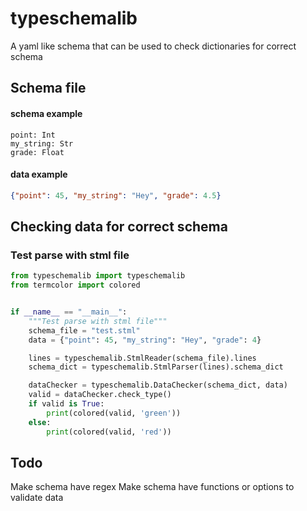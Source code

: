 # typeschemalib
A yaml like schema that can be used to check dictionaries for correct schema

## Schema file
#### schema example
```
point: Int
my_string: Str
grade: Float
```

#### data example
```json
{"point": 45, "my_string": "Hey", "grade": 4.5}
```

## Checking data for correct schema
### Test parse with stml file
```py
from typeschemalib import typeschemalib
from termcolor import colored


if __name__ == "__main__":
    """Test parse with stml file"""
    schema_file = "test.stml"
    data = {"point": 45, "my_string": "Hey", "grade": 4}

    lines = typeschemalib.StmlReader(schema_file).lines
    schema_dict = typeschemalib.StmlParser(lines).schema_dict

    dataChecker = typeschemalib.DataChecker(schema_dict, data)
    valid = dataChecker.check_type()
    if valid is True:
        print(colored(valid, 'green'))
    else:
        print(colored(valid, 'red'))
```

## Todo
Make schema have regex
Make schema have functions or options to validate data

